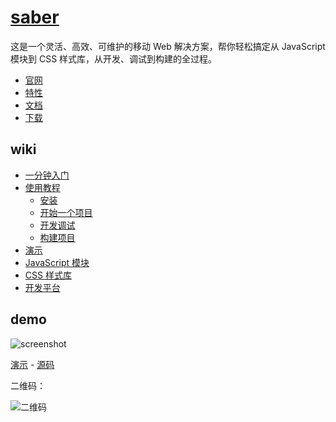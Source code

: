 [saber](http://ecomfe.github.io/saber)
===

这是一个灵活、高效、可维护的移动 Web 解决方案，帮你轻松搞定从 JavaScript 模块到 CSS 样式库，从开发、调试到构建的全过程。

* [官网](http://ecomfe.github.io/saber/)
* [特性](http://ecomfe.github.io/saber/feature/)
* [文档](http://ecomfe.github.io/saber/doc/)
* [下载](http://ecomfe.github.io/saber/download/)

## wiki

+ [一分钟入门](https://github.com/ecomfe/saber/wiki/Getting-Started)
+ [使用教程](https://github.com/ecomfe/saber/wiki/Tutorial)
    + [安装](https://github.com/ecomfe/saber/wiki/Tutorial#%E5%AE%89%E8%A3%85)
    + [开始一个项目](https://github.com/ecomfe/saber/wiki/Tutorial#%E5%BC%80%E5%A7%8B%E4%B8%80%E4%B8%AA%E9%A1%B9%E7%9B%AE)
    + [开发调试](https://github.com/ecomfe/saber/wiki/Tutorial#%E5%BC%80%E5%8F%91%E8%B0%83%E8%AF%95)
    + [构建项目](https://github.com/ecomfe/saber/wiki/Tutorial#%E6%9E%84%E5%BB%BA%E9%A1%B9%E7%9B%AE)
+ [演示](#showcase)
+ [JavaScript 模块](#javascript-modules)
+ [CSS 样式库](#css-library)
+ [开发平台](#platform)

## demo

![screenshot](https://cloud.githubusercontent.com/assets/157338/2828876/6e4d9874-cf9b-11e3-96d9-33f1ef058961.png)

[演示](http://startupnews.duapp.com) - [源码](https://github.com/ecomfe/saber-showcase)

二维码：

![二维码](https://cloud.githubusercontent.com/assets/157338/2837732/3088e110-d022-11e3-81cb-507f61683ba7.png)
